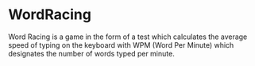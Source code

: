 # WordRacing
Word Racing is a game in the form of a test which calculates the average speed of typing on the keyboard with WPM (Word Per Minute) which designates the number of words typed per minute.
